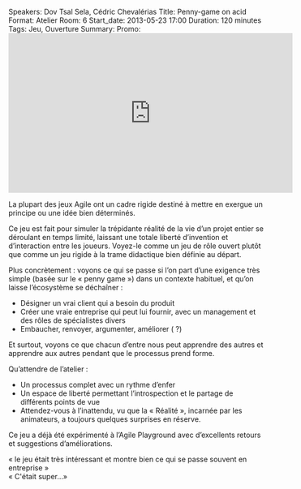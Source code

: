 Speakers: Dov Tsal Sela, Cédric Chevalérias
Title: Penny-game on acid
Format: Atelier
Room: 6
Start_date: 2013-05-23 17:00
Duration: 120 minutes
Tags: Jeu, Ouverture
Summary:
Promo: <iframe width="560" height="315" src="http://www.youtube.com/embed/acMHky3pRp8" frameborder="0" allowfullscreen></iframe>

La plupart des jeux Agile ont un cadre rigide destiné à mettre en exergue un principe ou une idée bien déterminés.

Ce jeu est fait pour simuler la trépidante réalité de la vie d’un projet entier se déroulant en temps limité, laissant une totale liberté d’invention et  d’interaction entre les joueurs.
Voyez-le comme un jeu de rôle ouvert plutôt que comme un jeu rigide à la trame didactique bien définie au départ.

Plus concrètement : voyons ce qui se passe si l’on part d’une exigence très simple (basée sur le « penny game ») dans un contexte habituel, et qu’on laisse l’écosystème se déchaîner :

- Désigner un vrai client qui a besoin du produit
- Créer une vraie entreprise qui peut lui fournir, avec un management et des rôles de spécialistes divers
- Embaucher, renvoyer, argumenter, améliorer ( ?)

Et surtout, voyons ce que chacun d’entre nous peut apprendre des autres et apprendre aux autres pendant que le processus prend forme.

Qu’attendre de l’atelier :

- Un processus complet avec un rythme d’enfer
- Un espace de liberté permettant l’introspection et le partage de différents points de vue
- Attendez-vous à l’inattendu, vu que la « Réalité », incarnée par les animateurs, a toujours quelques surprises en réserve.

Ce jeu a déjà été expérimenté à l’Agile Playground avec d’excellents retours et suggestions d’améliorations.

« le jeu était très intéressant et montre bien ce qui se passe souvent en entreprise »  
« C'était super…»
